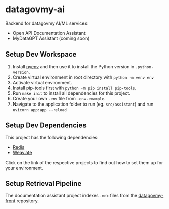 # datagovmy-ai

Backend for datagovmy AI/ML services:
- Open API Documentation Assistant
- MyDataGPT Assistant (coming soon)

## Setup Dev Workspace

1. Install [pyenv](https://github.com/pyenv/pyenv#automatic-installer) and then use it to install the Python version in `.python-version`.
2. Create virtual environment in root directory with `python -m venv env`
3. Activate virtual environment.
4. Install pip-tools first with `python -m pip install pip-tools`.
5. Run `make init` to install all dependencies for this project.
6. Create your own `.env` file from `.env.example`.
7. Navigate to the application folder to run (eg. `src/assistant`) and run `uvicorn app:app --reload`

## Setup Dev Dependencies

This project has the following dependencies:
- [Redis](https://redis.io/docs/getting-started/installation/)
- [Weaviate](https://weaviate.io/developers/weaviate/installation)

Click on the link of the respective projects to find out how to set them up for your environment.

## Setup Retrieval Pipeline

The documentation assistant project indexes `.mdx` files from the [datagovmy-front](https://github.com/data-gov-my/datagovmy-front) repository.
